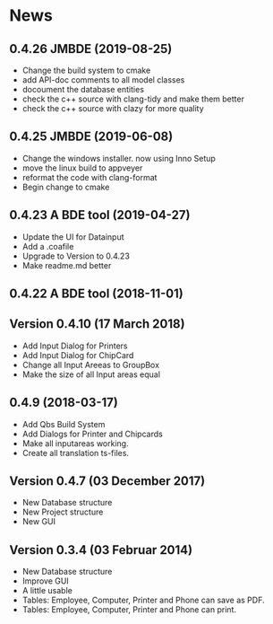 # News

## 0.4.26 JMBDE (2019-08-25)

- Change the build system to cmake
- add API-doc comments to all model classes
- docoument the database entities
- check the c++ source with clang-tidy and make them better
- check the c++ source with clazy for more quality

## 0.4.25 JMBDE (2019-06-08)

- Change the windows installer. now using Inno Setup
- move the linux build to appveyer
- reformat the code with clang-format
- Begin change to cmake

## 0.4.23 A BDE tool (2019-04-27)

- Update the UI for Datainput
- Add a .coafile
- Upgrade to Version to 0.4.23
- Make readme.md better

## 0.4.22 A BDE tool (2018-11-01)

## Version 0.4.10 (17 March 2018)

- Add Input Dialog for Printers
- Add Input Dialog for ChipCard
- Change all Input Areeas to GroupBox
- Make the size of all Input areas equal

## 0.4.9 (2018-03-17)

- Add Qbs Build System
- Add Dialogs for Printer and Chipcards
- Make all inputareas working.
- Create all translation ts-files.

## Version 0.4.7 (03 December 2017)

- New Database structure
- New Project structure
- New GUI

## Version 0.3.4 (03 Februar 2014)

- New Database structure
- Improve GUI
- A little usable
- Tables: Employee, Computer, Printer and Phone can save as PDF.
- Tables: Employee, Computer, Printer and Phone can print.

